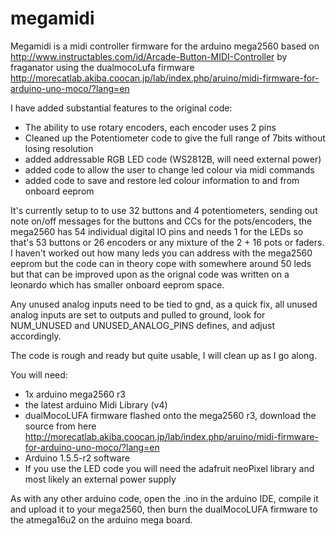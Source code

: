 megamidi
========

Megamidi is a midi controller firmware for the arduino mega2560 based on http://www.instructables.com/id/Arcade-Button-MIDI-Controller by fraganator using the dualmocoLufa firmware http://morecatlab.akiba.coocan.jp/lab/index.php/aruino/midi-firmware-for-arduino-uno-moco/?lang=en

I have added substantial features to the original code: 
- The ability to use rotary encoders, each encoder uses 2 pins
- Cleaned up the Potentiometer code to give the full range of 7bits without losing resolution
- added addressable RGB LED code (WS2812B, will need external power)
- added code to allow the user to change led colour via midi commands
- added code to save and restore led colour information to and from onboard eeprom


It's currently setup to to use 32 buttons and 4 potentiometers, sending out note on/off messages for the buttons and CCs for the pots/encoders, the mega2560 has 54 individual digital IO pins and needs 1 for the LEDs so that's 53 buttons or 26 encoders or any mixture of the 2 + 16 pots or faders.  I haven't worked out how many leds you can address with the mega2560 eeprom but the code can in theory cope with somewhere around 50 leds but that can be improved upon as the orignal code was written on a leonardo which has smaller onboard eeprom space.

Any unused analog inputs need to be tied to gnd, as a quick fix, all unused analog inputs are set to outputs and pulled to ground, look for NUM_UNUSED and UNUSED_ANALOG_PINS defines, and adjust accordingly.

The code is rough and ready but quite usable, I will clean up as I go along.

You will need: 
- 1x arduino mega2560 r3
- the latest arduino Midi Library (v4)
- dualMocoLUFA firmware flashed onto the mega2560 r3, download the source from here http://morecatlab.akiba.coocan.jp/lab/index.php/aruino/midi-firmware-for-arduino-uno-moco/?lang=en
- Arduino 1.5.5-r2 software
- If you use the LED code you will need the adafruit neoPixel library and most likely an external power supply

As with any other arduino code, open the .ino in the arduino IDE, compile it and upload it to your mega2560, then burn the dualMocoLUFA firmware to the atmega16u2 on the arduino mega board.
